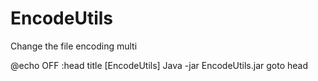 # EncodeUtils
Change the file encoding multi

@echo OFF
:head
title [EncodeUtils]
Java -jar EncodeUtils.jar
goto head
